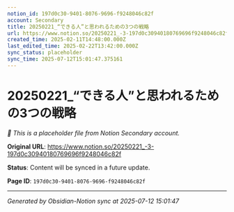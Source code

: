 ```yaml
---
notion_id: 197d0c30-9401-8076-9696-f9248046c82f
account: Secondary
title: 20250221_“できる人”と思われるための3つの戦略
url: https://www.notion.so/20250221_-3-197d0c30940180769696f9248046c82f
created_time: 2025-02-11T14:48:00.000Z
last_edited_time: 2025-02-22T13:42:00.000Z
sync_status: placeholder
sync_time: 2025-07-12T15:01:47.375161
---
```


# 20250221_“できる人”と思われるための3つの戦略

*🔄 This is a placeholder file from Notion Secondary account.*

**Original URL**: https://www.notion.so/20250221_-3-197d0c30940180769696f9248046c82f

**Status**: Content will be synced in a future update.

**Page ID**: `197d0c30-9401-8076-9696-f9248046c82f`

---

*Generated by Obsidian-Notion sync at 2025-07-12 15:01:47*

